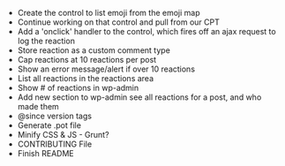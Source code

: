 * Create the control to list emoji from the emoji map
* Continue working on that control and pull from our CPT
* Add a 'onclick' handler to the control, which fires off an ajax request to log the reaction
* Store reaction as a custom comment type
* Cap reactions at 10 reactions per post
* Show an error message/alert if over 10 reactions
* List all reactions in the reactions area
* Show # of reactions in wp-admin
* Add new section to wp-admin see all reactions for a post, and who made them
* @since version tags
* Generate .pot file
* Minify CSS & JS - Grunt?
* CONTRIBUTING File
* Finish README
